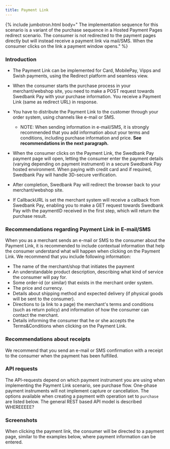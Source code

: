 ```yaml
---
title: Payment Link
---
```


{% include jumbotron.html body=" The implementation sequence for this scenario
is a variant of the purchase sequence in a Hosted Payment Pages redirect
scenario. The consumer is not redirected to the payment pages directly but will
instead receive a payment link via mail/SMS. When the consumer clicks on the
link a payment window opens." %}

### Introduction

* The Payment Link can be implemented for Card, MobilePay, Vipps and Swish
    payments, using the Redirect platform and seamless view.  

* When the consumer starts the purchase process in your merchant/webshop
    site, you need to make a POST request towards Swedbank Pay with your
    purchase information. You receive a Payment Link (same as redirect URL) in
    response.

* You have to distribute the Payment Link to the customer through your order
    system, using channels like e-mail or SMS.
  * NOTE: When sending information in e-mail/SMS, it is strongly
        recommended that you add information about your terms and conditions,
        including purchase information and price. **See recommendations in the
        next paragraph.**

* When the consumer clicks on the Payment Link, the Swedbank Pay payment page
    will open, letting the consumer enter the payment details (varying depending
    on payment instrument) in a secure Swedbank Pay hosted environment. When
    paying with credit card and if required, Swedbank Pay will handle 3D-secure
    verification.

* After completion, Swedbank Pay will redirect the browser back to your
    merchant/webshop site.

* If CallbackURL is set the merchant system will receive a callback from
    Swedbank Pay, enabling you to make a GET request towards Swedbank Pay with
    the paymentID received in the first step, which will return the purchase
    result.

### Recommendations regarding Payment Link in E-mail/SMS

When you as a merchant sends an e-mail or SMS to the consumer about the Payment
Link, it is recommended to include contextual information that help the consumer
understand what will happen when clicking on the Payment Link. We recommend that
you include following information:

* The name of the merchant/shop that initiates the payment
* An understandable product description, describing what kind of service the
  consumer will pay for.
* Some order-id (or similar) that exists in the merchant order system.
* The price and currency.
* Details about shipping method and expected delivery (if physical goods will be
  sent  to the consumer).
* Directions to (a link to a page) the merchant's terms and conditions (such as
  return policy) and information of how the consumer can contact the merchant.
* Details informing the consumer that he or she accepts the Terms&Conditions
  when clicking on the Payment Link.

### Recommendations about receipts

We recommend that you send an e-mail or SMS confirmation with a receipt to the
consumer when the payment has been fulfilled.

### API requests

The API-requests depend on which payment instrument you are using when
implementing the Payment Link scenario, see purchase flow. One-phase payment
instruments will not implement capture or cancellation. The options available
when creating a payment with operation set to `purchase` are listed below. The
general REST based API model is described WHEREEEEE?

### Screenshots

When clicking the payment link, the consumer will be directed to a payment page,
similar to the examples below, where payment information can be entered.
